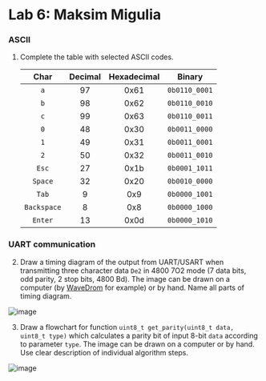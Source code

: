 # Lab 6: Maksim Migulia
### ASCII

1. Complete the table with selected ASCII codes.

   | **Char** | **Decimal** | **Hexadecimal** | **Binary** |
   | :-: | :-: | :-: | :-: |
   | `a` | 97 | 0x61 | `0b0110_0001` |
   | `b` |  98|  0x62|  `0b0110_0010`|
   | `c` |  99| 0x63 | `0b0110_0011` |
   | `0` | 48 | 0x30 | `0b0011_0000` |
   | `1` | 49 | 0x31 | `0b0011_0001` |
   | `2` | 50 | 0x32 | `0b0011_0010` |
   | `Esc` |  27| 0x1b | `0b0001_1011` |
   | `Space` |32  |0x20  | `0b0010_0000` |
   | `Tab` | 9 |  0x9| `0b0000_1001` |
   | `Backspace` | 8 | 0x8 | `0b0000_1000` |
   | `Enter` |  13| 0x0d | `0b0000_1010` |

### UART communication

2. Draw a timing diagram of the output from UART/USART when transmitting three character data `De2` in 4800 7O2 mode (7 data bits, odd parity, 2 stop bits, 4800&nbsp;Bd). The image can be drawn on a computer (by [WaveDrom](https://wavedrom.com/) for example) or by hand. Name all parts of timing diagram.

![image](https://user-images.githubusercontent.com/99403646/200421583-0e5c6dc8-741b-4d47-a2a1-f549abc9954e.png)


3. Draw a flowchart for function `uint8_t get_parity(uint8_t data, uint8_t type)` which calculates a parity bit of input 8-bit `data` according to parameter `type`. The image can be drawn on a computer or by hand. Use clear description of individual algorithm steps.

![image](https://user-images.githubusercontent.com/99403646/200421598-9953f0b2-be62-4b03-9736-98505db2f854.png)
